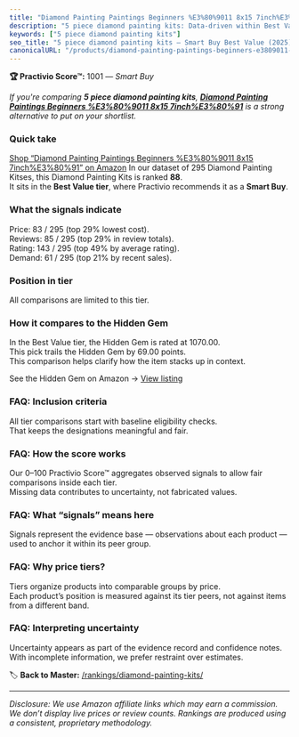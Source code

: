 ```yaml
---
title: "Diamond Painting Paintings Beginners %E3%80%9011 8x15 7inch%E3%80%91"
description: "5 piece diamond painting kits: Data-driven within Best Value ranking using the Practivio Score™. Positioned by quality, value, demand, findability, momentum."
keywords: ["5 piece diamond painting kits"]
seo_title: "5 piece diamond painting kits — Smart Buy Best Value (2025)"
canonicalURL: "/products/diamond-painting-paintings-beginners-e3809011-8x15-7inche38091-B0D41H51XF/"
---
```


**🏆 Practivio Score™:** 1001 — _Smart Buy_


*If you're comparing **5 piece diamond painting kits**, **[Diamond Painting Paintings Beginners %E3%80%9011 8x15 7inch%E3%80%91](https://www.amazon.com/dp/B0D41H51XF?tag=practivio-20)** is a strong alternative to put on your shortlist.*
### Quick take
[Shop “Diamond Painting Paintings Beginners %E3%80%9011 8x15 7inch%E3%80%91” on Amazon](https://www.amazon.com/dp/B0D41H51XF?tag=practivio-20)
In our dataset of 295 Diamond Painting Kitses, this Diamond Painting Kits is ranked **88**.  
It sits in the **Best Value tier**, where Practivio recommends it as a **Smart Buy**.

### What the signals indicate
Price: 83 / 295 (top 29% lowest cost).  
Reviews: 85 / 295 (top 29% in review totals).  
Rating: 143 / 295 (top 49% by average rating).  
Demand: 61 / 295 (top 21% by recent sales).

### Position in tier
All comparisons are limited to this tier.

### How it compares to the Hidden Gem
In the Best Value tier, the Hidden Gem is rated at 1070.00.  
This pick trails the Hidden Gem by 69.00 points.  
This comparison helps clarify how the item stacks up in context.  

See the Hidden Gem on Amazon → [View listing](https://www.amazon.com/dp/B09FF26874?tag=practivio-20)

### FAQ: Inclusion criteria
All tier comparisons start with baseline eligibility checks.  
That keeps the designations meaningful and fair.

### FAQ: How the score works
Our 0–100 Practivio Score™ aggregates observed signals to allow fair comparisons inside each tier.  
Missing data contributes to uncertainty, not fabricated values.

### FAQ: What “signals” means here
Signals represent the evidence base — observations about each product — used to anchor it within its peer group.

### FAQ: Why price tiers?
Tiers organize products into comparable groups by price.  
Each product’s position is measured against its tier peers, not against items from a different band.

### FAQ: Interpreting uncertainty
Uncertainty appears as part of the evidence record and confidence notes.  
With incomplete information, we prefer restraint over estimates.


🏷️ **Back to Master:** [/rankings/diamond-painting-kits/](/rankings/diamond-painting-kits/)

---
_Disclosure: We use Amazon affiliate links which may earn a commission. We don’t display live prices or review counts. Rankings are produced using a consistent, proprietary methodology._
